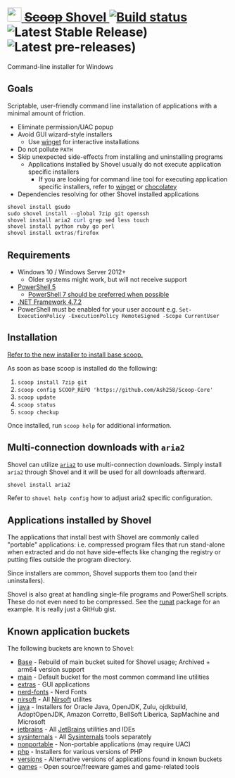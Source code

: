 # <a href="https://shovel.ash258.com"><img width=32 height=32 src="https://i.imgur.com/NQkgLgu.png"/> ~~Scoop~~ Shovel <a/> [![Build status](https://ci.appveyor.com/api/projects/status/9cso6l446o0ayo8a?svg=true)](https://ci.appveyor.com/project/Ash258/shovel) ![Latest Stable Release)](https://img.shields.io/github/v/release/Ash258/Scoop-Core?color=ffde03&label=Stable&logoColor=ffde03) ![Latest pre-releases)](https://img.shields.io/github/v/release/Ash258/Scoop-Core?color=ffde03&include_prereleases&label=NEW&logoColor=ffde03)

Command-line installer for Windows

## Goals

Scriptable, user-friendly command line installation of applications with a minimal amount of friction.

- Eliminate permission/UAC popup
- Avoid GUI wizard-style installers
    - Use [winget][winget] for interactive installations
- Do not pollute `PATH`
- Skip unexpected side-effects from installing and uninstalling programs
    - Applications installed by Shovel usually do not execute application specific installers
        - If you are looking for command line tool for executing application specific installers, refer to [winget][winget] or [chocolatey][choco]
- Dependencies resolving for other Shovel installed applications

```powershell
shovel install gsudo
sudo shovel install --global 7zip git openssh
shovel install aria2 curl grep sed less touch
shovel install python ruby go perl
shovel install extras/firefox
```

## Requirements

- Windows 10 / Windows Server 2012+
    - Older systems might work, but will not receive support
- [PowerShell 5](https://aka.ms/wmf5download)
    - [PowerShell 7 should be preferred when possible](https://docs.microsoft.com/en-us/powershell/scripting/install/installing-powershell-core-on-windows?view=powershell-7)
- [.NET Framework 4.7.2](https://www.microsoft.com/net/download)
- PowerShell must be enabled for your user account e.g. `Set-ExecutionPolicy -ExecutionPolicy RemoteSigned -Scope CurrentUser`

## Installation

[Refer to the new installer to install base scoop.](https://github.com/ScoopInstaller/Install#scoop-uninstaller)

As soon as base scoop is installed do the following:

1. `scoop install 7zip git`
1. `scoop config SCOOP_REPO 'https://github.com/Ash258/Scoop-Core'`
1. `scoop update`
1. `scoop status`
1. `scoop checkup`

Once installed, run `scoop help` for additional information.

## Multi-connection downloads with `aria2`

Shovel can utilize [`aria2`](https://github.com/aria2/aria2) to use multi-connection downloads.
Simply install `aria2` through Shovel and it will be used for all downloads afterward.

```powershell
shovel install aria2
```

Refer to `shovel help config` how to adjust aria2 specific configuration.

## Applications installed by Shovel

The applications that install best with Shovel are commonly called "portable" applications: i.e. compressed program files that run stand-alone when extracted and do not have side-effects like changing the registry or putting files outside the program directory.

Since installers are common, Shovel supports them too (and their uninstallers).

Shovel is also great at handling single-file programs and PowerShell scripts.
These do not even need to be compressed.
See the [runat](https://github.com/ScoopInstaller/Main/blob/master/bucket/runat.json) package for an example. It is really just a GitHub gist.

## Known application buckets

The following buckets are known to Shovel:

- [Base](https://github.com/shovel-org/Base) - Rebuild of main bucket suited for Shovel usage; Archived + arm64 version support
- [main](https://github.com/ScoopInstaller/Main) - Default bucket for the most common command line utilities
- [extras](https://github.com/ScoopInstaller/Extras) - GUI applications
- [nerd-fonts](https://github.com/matthewjberger/scoop-nerd-fonts) - Nerd Fonts
- [nirsoft](https://github.com/Ash258/Scoop-NirSoft) - All [Nirsoft](https://nirsoft.net) utilites
- [java](https://github.com/ScoopInstaller/Java) - Installers for Oracle Java, OpenJDK, Zulu, ojdkbuild, AdoptOpenJDK, Amazon Corretto, BellSoft Liberica, SapMachine and Microsoft
- [jetbrains](https://github.com/Ash258/Scoop-JetBrains) - All [JetBrains](https://www.jetbrains.com/products/) utilities and IDEs
- [sysinternals](https://github.com/Ash258/Scoop-Sysinternals) - All [Sysinternals](https://docs.microsoft.com/en-us/sysinternals/) tools separately
- [nonportable](https://github.com/TheRandomLabs/scoop-nonportable) - Non-portable applications (may require UAC)
- [php](https://github.com/ScoopInstaller/PHP) - Installers for various versions of PHP
- [versions](https://github.com/ScoopInstaller/Versions) - Alternative versions of applications found in known buckets
- [games](https://github.com/Calinou/scoop-games) - Open source/freeware games and game-related tools

[winget]: https://github.com/microsoft/winget-cli
[choco]: https://chocolatey.org/
